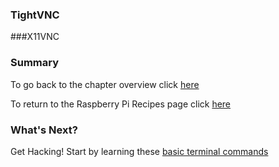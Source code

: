 ### TightVNC

###X11VNC

### Summary

To go back to the chapter overview click [here](http://domhnallohanlon.github.io/rpi/00raspbian.html)

To return to the Raspberry Pi Recipes page click [here](http://domhnallohanlon.github.io/rpi)

### What's Next?

Get Hacking! Start by learning these [basic terminal commands](http://domhnallohanlon.github.io/rpi/00terminal.html)